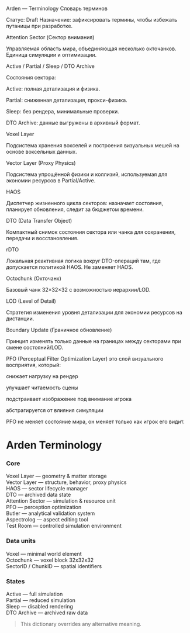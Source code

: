 Arden — Terminology
Словарь терминов

Статус: Draft
Назначение: зафиксировать термины, чтобы избежать путаницы при разработке.

Attention Sector (Сектор внимания)

Управляемая область мира, объединяющая несколько окточанков. Единица симуляции и оптимизации.

Active / Partial / Sleep / DTO Archive

Состояния сектора:

Active: полная детализация и физика.

Partial: сниженная детализация, прокси-физика.

Sleep: без рендера, минимальные проверки.

DTO Archive: данные выгружены в архивный формат.

Voxel Layer

Подсистема хранения вокселей и построения визуальных мешей на основе воксельных данных.

Vector Layer (Proxy Physics)

Подсистема упрощённой физики и коллизий, используемая для экономии ресурсов в Partial/Active.

HAOS

Диспетчер жизненного цикла секторов: назначает состояния, планирует обновления, следит за бюджетом времени.

DTO (Data Transfer Object)

Компактный снимок состояния сектора или чанка для сохранения, передачи и восстановления.

rDTO

Локальная реактивная логика вокруг DTO-операций там, где допускается политикой HAOS. Не заменяет HAOS.

Octochunk (Окточанк)

Базовый чанк 32×32×32 с возможностью иерархии/LOD.

LOD (Level of Detail)

Стратегия изменения уровня детализации для экономии ресурсов на дистанции.

Boundary Update (Граничное обновление)

Принцип изменять только данные на границах между секторами при смене состояний/LOD.

PFO (Perceptual Filter Optimization Layer)
это слой визуального восприятия, который:

снижает нагрузку на рендер

улучшает читаемость сцены

подстраивает изображение под внимание игрока

абстрагируется от влияния симуляции

PFO не меняет состояние мира,
он меняет только как игрок его видит.


# Arden Terminology

### Core
Voxel Layer — geometry & matter storage  
Vector Layer — structure, behavior, proxy physics  
HAOS — sector lifecycle manager  
DTO — archived data state  
Attention Sector — simulation & resource unit  
PFO — perception optimization  
Butler — analytical validation system  
Aspectrolog — aspect editing tool  
Test Room — controlled simulation environment  

### Data units
Voxel — minimal world element  
Octochunk — voxel block 32x32x32  
SectorID / ChunkID — spatial identifiers  

### States
Active — full simulation  
Partial — reduced simulation  
Sleep — disabled rendering  
DTO Archive — archived raw data  

> This dictionary overrides any alternative meaning.

